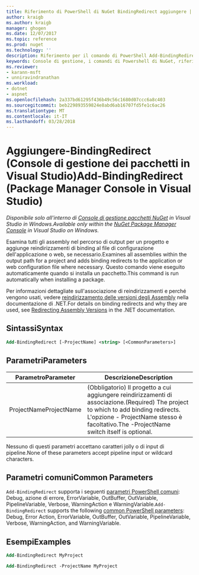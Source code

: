 ```yaml
---
title: Riferimento di PowerShell di NuGet BindingRedirect aggiungere | Documenti Microsoft
author: kraigb
ms.author: kraigb
manager: ghogen
ms.date: 12/07/2017
ms.topic: reference
ms.prod: nuget
ms.technology: ''
description: Riferimento per il comando di PowerShell Add-BindingRedirect nella Console di gestione pacchetti NuGet in Visual Studio.
keywords: Console di gestione, i comandi di Powershell di NuGet, riferimento di Powershell di NuGet, Aggiungi BindingRedirect del pacchetto NuGet
ms.reviewer:
- karann-msft
- unniravindranathan
ms.workload:
- dotnet
- aspnet
ms.openlocfilehash: 2a337bd61295f436b49c56c1680d07ccc6a8c403
ms.sourcegitcommit: beb229893559824e8abd6ab16707fd5fe1c6ac26
ms.translationtype: MT
ms.contentlocale: it-IT
ms.lasthandoff: 03/28/2018
---
```

# <a name="add-bindingredirect-package-manager-console-in-visual-studio"></a><span data-ttu-id="d315d-104">Aggiungere-BindingRedirect (Console di gestione dei pacchetti in Visual Studio)</span><span class="sxs-lookup"><span data-stu-id="d315d-104">Add-BindingRedirect (Package Manager Console in Visual Studio)</span></span>

<span data-ttu-id="d315d-105">*Disponibile solo all'interno di [Console di gestione pacchetti NuGet](package-manager-console.md) in Visual Studio in Windows.*</span><span class="sxs-lookup"><span data-stu-id="d315d-105">*Available only within the [NuGet Package Manager Console](package-manager-console.md) in Visual Studio on Windows.*</span></span>

<span data-ttu-id="d315d-106">Esamina tutti gli assembly nel percorso di output per un progetto e aggiunge reindirizzamenti di binding al file di configurazione dell'applicazione o web, se necessario.</span><span class="sxs-lookup"><span data-stu-id="d315d-106">Examines all assemblies within the output path for a project and adds binding redirects to the application or web configuration file where necessary.</span></span> <span data-ttu-id="d315d-107">Questo comando viene eseguito automaticamente quando si installa un pacchetto.</span><span class="sxs-lookup"><span data-stu-id="d315d-107">This command is run automatically when installing a package.</span></span>

<span data-ttu-id="d315d-108">Per informazioni dettagliate sull'associazione di reindirizzamenti e perché vengono usati, vedere [reindirizzamento delle versioni degli Assembly](/dotnet/framework/configure-apps/redirect-assembly-versions) nella documentazione di .NET.</span><span class="sxs-lookup"><span data-stu-id="d315d-108">For details on binding redirects and why they are used, see [Redirecting Assembly Versions](/dotnet/framework/configure-apps/redirect-assembly-versions) in the .NET documentation.</span></span>

## <a name="syntax"></a><span data-ttu-id="d315d-109">Sintassi</span><span class="sxs-lookup"><span data-stu-id="d315d-109">Syntax</span></span>

```ps
Add-BindingRedirect [-ProjectName] <string> [<CommonParameters>]
```

## <a name="parameters"></a><span data-ttu-id="d315d-110">Parametri</span><span class="sxs-lookup"><span data-stu-id="d315d-110">Parameters</span></span>

| <span data-ttu-id="d315d-111">Parametro</span><span class="sxs-lookup"><span data-stu-id="d315d-111">Parameter</span></span> | <span data-ttu-id="d315d-112">Descrizione</span><span class="sxs-lookup"><span data-stu-id="d315d-112">Description</span></span> |
| --- | --- |
| <span data-ttu-id="d315d-113">ProjectName</span><span class="sxs-lookup"><span data-stu-id="d315d-113">ProjectName</span></span> | <span data-ttu-id="d315d-114">(Obbligatorio) Il progetto a cui aggiungere reindirizzamenti di associazione.</span><span class="sxs-lookup"><span data-stu-id="d315d-114">(Required) The project to which to add binding redirects.</span></span> <span data-ttu-id="d315d-115">L'opzione - ProjectName stesso è facoltativo.</span><span class="sxs-lookup"><span data-stu-id="d315d-115">The -ProjectName switch itself is optional.</span></span> |

<span data-ttu-id="d315d-116">Nessuno di questi parametri accettano caratteri jolly o di input di pipeline.</span><span class="sxs-lookup"><span data-stu-id="d315d-116">None of these parameters accept pipeline input or wildcard characters.</span></span>

## <a name="common-parameters"></a><span data-ttu-id="d315d-117">Parametri comuni</span><span class="sxs-lookup"><span data-stu-id="d315d-117">Common Parameters</span></span>

<span data-ttu-id="d315d-118">`Add-BindingRedirect` supporta i seguenti [parametri PowerShell comuni](http://go.microsoft.com/fwlink/?LinkID=113216): Debug, azione di errore, ErrorVariable, OutBuffer, OutVariable, PipelineVariable, Verbose, WarningAction e WarningVariable.</span><span class="sxs-lookup"><span data-stu-id="d315d-118">`Add-BindingRedirect` supports the following [common PowerShell parameters](http://go.microsoft.com/fwlink/?LinkID=113216): Debug, Error Action, ErrorVariable, OutBuffer, OutVariable, PipelineVariable, Verbose, WarningAction, and WarningVariable.</span></span>

## <a name="examples"></a><span data-ttu-id="d315d-119">Esempi</span><span class="sxs-lookup"><span data-stu-id="d315d-119">Examples</span></span>

```ps
Add-BindingRedirect MyProject

Add-BindingRedirect -ProjectName MyProject
```
